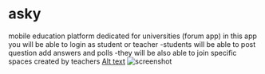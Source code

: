 # asky
mobile education platform dedicated for universities (forum app)
in this app you will be able to login as student or teacher 
-students will be able to post question add answers and polls 
-they will be also able to join specific spaces created by teachers
[Alt text](https://github.com/oussamaB14/asky/blob/main/screnshots/222.png?raw=true "Title")
![screenshot]([222.png](https://github.com/oussamaB14/asky/blob/main/screnshots/222.png))
